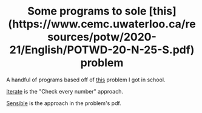<div align="center">
<h1>
Some programs to sole [this](https://www.cemc.uwaterloo.ca/resources/potw/2020-21/English/POTWD-20-N-25-S.pdf) problem
</h1>
</div>

A handful of programs based off of [this](https://www.cemc.uwaterloo.ca/resources/potw/2020-21/English/POTWD-20-N-25-S.pdf) problem I got in school.

[Iterate](https://github.com/28add11/RandomCollection/tree/main/School/Problems/Perfect%20Squares-392/Iterate) is the "Check every number" approach.

[Sensible]() is the approach in the problem's pdf.
